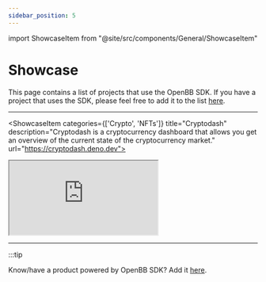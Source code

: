 ```yaml
---
sidebar_position: 5
---
```


import ShowcaseItem from "@site/src/components/General/ShowcaseItem"

# Showcase

This page contains a list of projects that use the OpenBB SDK. If you have a project that uses the SDK, please feel free to add it to the list [here](#).

---

<ShowcaseItem
categories={['Crypto', 'NFTs']}
title="Cryptodash"
description="Cryptodash is a cryptocurrency dashboard that allows you get an overview of the current state of the cryptocurrency market."
url="https://cryptodash.deno.dev">

<iframe style={{height: 400}} className="w-full rounded"
src="https://cryptodash.deno.dev/" title="Cryptodash"></iframe>
</ShowcaseItem>

---

:::tip

Know/have a product powered by OpenBB SDK? Add it [here](#).
